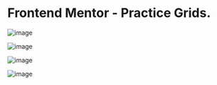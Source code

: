 # Frontend Mentor - Practice Grids.

![image](https://github.com/c4miloarriagada/Grid-Practice_FrontEndMentorChallenge/assets/95378920/e779d31b-3706-400a-9f30-53f502ea151c)

![image](https://github.com/c4miloarriagada/Grid-Practice_FrontEndMentorChallenge/assets/95378920/20b87513-48b5-4c05-9c09-5489877311d7)

![image](https://github.com/c4miloarriagada/Grid-Practice_FrontEndMentorChallenge/assets/95378920/e5811b44-85df-4523-a9af-94f990e9232b)

![image](https://github.com/c4miloarriagada/Grid-Practice_FrontEndMentorChallenge/assets/95378920/f2408084-7958-4726-baba-095995eb4d61)

